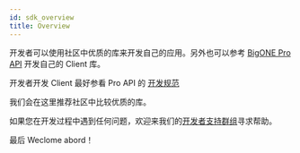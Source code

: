 ```yaml
---
id: sdk_overview
title: Overview
---
```


开发者可以使用社区中优质的库来开发自己的应用。另外也可以参考 [BigONE Pro API]() 开发自己的 Client 库。

开发者开发 Client 最好参看 Pro API 的 [开发规范](/docs/sdk_specification.html)

我们会在这里推荐社区中比较优质的库。

如果您在开发过程中遇到任何问题，欢迎来我们的[开发者支持群组](https://t.me/SOMEDEMO)寻求帮助。

最后 Weclome abord！